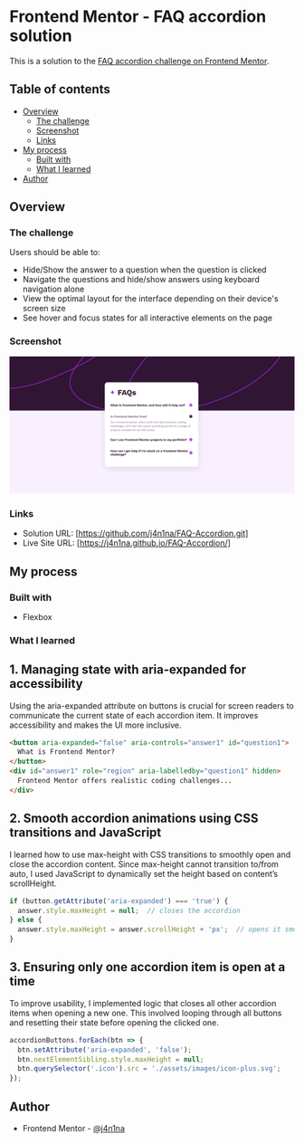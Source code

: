 # Frontend Mentor - FAQ accordion solution

This is a solution to the [FAQ accordion challenge on Frontend Mentor](https://www.frontendmentor.io/challenges/faq-accordion-wyfFdeBwBz). 

## Table of contents

- [Overview](#overview)
  - [The challenge](#the-challenge)
  - [Screenshot](#screenshot)
  - [Links](#links)
- [My process](#my-process)
  - [Built with](#built-with)
  - [What I learned](#what-i-learned)
- [Author](#author)




## Overview

### The challenge

Users should be able to:

- Hide/Show the answer to a question when the question is clicked
- Navigate the questions and hide/show answers using keyboard navigation alone
- View the optimal layout for the interface depending on their device's screen size
- See hover and focus states for all interactive elements on the page

### Screenshot

![](./assets/images/Screenshot%20faq-accordion.png)



### Links

- Solution URL: [https://github.com/j4n1na/FAQ-Accordion.git]
- Live Site URL: [https://j4n1na.github.io/FAQ-Accordion/]

## My process

### Built with

- Flexbox


### What I learned

## 1. Managing state with aria-expanded for accessibility
Using the aria-expanded attribute on buttons is crucial for screen readers to communicate the current state of each accordion item. It improves accessibility and makes the UI more inclusive.

```html
<button aria-expanded="false" aria-controls="answer1" id="question1">
  What is Frontend Mentor?
</button>
<div id="answer1" role="region" aria-labelledby="question1" hidden>
  Frontend Mentor offers realistic coding challenges...
</div>
```

## 2. Smooth accordion animations using CSS transitions and JavaScript
I learned how to use max-height with CSS transitions to smoothly open and close the accordion content. Since max-height cannot transition to/from auto, I used JavaScript to dynamically set the height based on content’s scrollHeight.

```js
if (button.getAttribute('aria-expanded') === 'true') {
  answer.style.maxHeight = null;  // closes the accordion
} else {
  answer.style.maxHeight = answer.scrollHeight + 'px';  // opens it smoothly
}
```

## 3. Ensuring only one accordion item is open at a time
To improve usability, I implemented logic that closes all other accordion items when opening a new one. This involved looping through all buttons and resetting their state before opening the clicked one.

```js
accordionButtons.forEach(btn => {
  btn.setAttribute('aria-expanded', 'false');
  btn.nextElementSibling.style.maxHeight = null;
  btn.querySelector('.icon').src = './assets/images/icon-plus.svg';
});
```

## Author

- Frontend Mentor - [@j4n1na](https://www.frontendmentor.io/profile/j4n1na)



